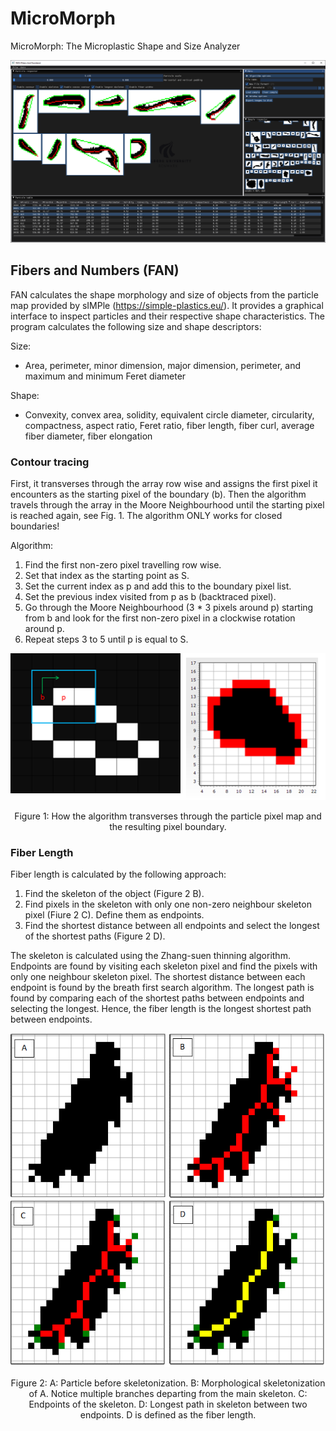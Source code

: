 # MicroMorph

MicroMorph: The Microplastic Shape and Size Analyzer

<p align="center">
<img src="screenshot.png">
</p>

## Fibers and Numbers (FAN)

FAN calculates the shape morphology and size of objects from the particle map provided by sIMPle (https://simple-plastics.eu/). It provides a graphical interface to inspect particles and their respective shape characteristics. The program calculates the following size and shape descriptors:

Size:
* Area, perimeter, minor dimension, major dimension, perimeter, and maximum and minimum Feret diameter

Shape:
* Convexity, convex area, solidity, equivalent circle diameter, circularity, compactness, aspect ratio, Feret ratio, fiber length, fiber curl, average fiber diameter, fiber elongation


### Contour tracing

First, it transverses through the array row wise and assigns the first pixel it encounters as the starting pixel of the boundary (b). Then the algorithm travels through the array in the Moore Neighbourhood until the starting pixel is reached again, see Fig. 1. The algorithm ONLY works for closed boundaries!

Algorithm:
1. Find the first non-zero pixel travelling row wise.
2. Set that index as the starting point as S.
3. Set the current index as p and add this to the boundary pixel list.
4. Set the previous index visited from p as b (backtraced pixel).
5. Go through the Moore Neighbourhood (3 * 3 pixels around p) starting from b and look for the first non-zero pixel in a clockwise rotation around p.
6. Repeat steps 3 to 5 until p is equal to S.

<p align="center">
<img src="fig01.png">
<figcaption align = "center">Figure 1: How the algorithm transverses through the particle pixel map and the resulting pixel boundary.</figcaption>
</p>

### Fiber Length

Fiber length is calculated by the following approach:

1.	Find the skeleton of the object (Figure 2 B).
2.	Find pixels in the skeleton with only one non-zero neighbour skeleton pixel (Fiure 2 C). Define them as endpoints.
3.	Find the shortest distance between all endpoints and select the longest of the shortest paths (Figure 2 D).

The skeleton is calculated using the Zhang-suen thinning algorithm. Endpoints are found by visiting each skeleton pixel and find the pixels with only one neighbour skeleton pixel. The shortest distance between each endpoint is found by the breath first search algorithm. The longest path is found by comparing each of the shortest paths between endpoints and selecting the longest. Hence, the fiber length is the longest shortest path between endpoints.

<p align="center">
<img src="fig02.png">
<figcaption align = "center">Figure 2: A: Particle before skeletonization. B: Morphological skeletonization of A. Notice multiple branches departing from the main skeleton. C: Endpoints of the skeleton. D: Longest path in skeleton between two endpoints. D is defined as the fiber length.</figcaption>
</p>







